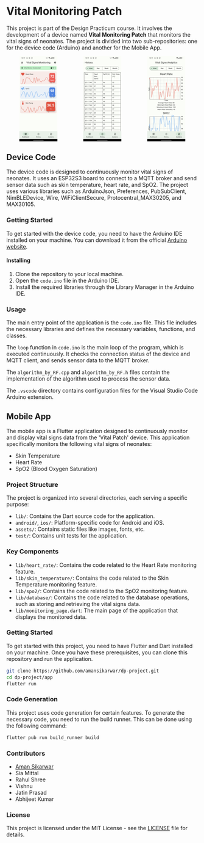 # Vital Monitoring Patch

This project is part of the Design Practicum course. It involves the development of a device named **Vital Monitoring Patch** that monitors the vital signs of neonates. The project is divided into two sub-repositories: one for the device code (Arduino) and another for the Mobile App.

<div style="display: flex; justify-content: space-around;">
    <img src="image/README/1728465117936.png" alt="Dashboard" style="width:100px;"/>
    <img src="image/README/1728465678569.png" alt="History" style="width:100px;"/>
    <img src="image/README/1728465849361.png" alt="Analytics" style="width:100px;"/>
</div>

## Device Code

The device code is designed to continuously monitor vital signs of neonates. It uses an ESP32S3 board to connect to a MQTT broker and send sensor data such as skin temperature, heart rate, and SpO2. The project uses various libraries such as ArduinoJson, Preferences, PubSubClient, NimBLEDevice, Wire, WiFiClientSecure, Protocentral_MAX30205, and MAX30105.

### Getting Started

To get started with the device code, you need to have the Arduino IDE installed on your machine. You can download it from the official [Arduino website](https://www.arduino.cc/en/software).

#### Installing

1. Clone the repository to your local machine.
2. Open the `code.ino` file in the Arduino IDE.
3. Install the required libraries through the Library Manager in the Arduino IDE.

### Usage

The main entry point of the application is the `code.ino` file. This file includes the necessary libraries and defines the necessary variables, functions, and classes.

The `loop` function in `code.ino` is the main loop of the program, which is executed continuously. It checks the connection status of the device and MQTT client, and sends sensor data to the MQTT broker.

The `algorithm_by_RF.cpp` and `algorithm_by_RF.h` files contain the implementation of the algorithm used to process the sensor data.

The `.vscode` directory contains configuration files for the Visual Studio Code Arduino extension.

## Mobile App

The mobile app is a Flutter application designed to continuously monitor and display vital signs data from the 'Vital Patch' device. This application specifically monitors the following vital signs of neonates:

- Skin Temperature
- Heart Rate
- SpO2 (Blood Oxygen Saturation)

### Project Structure

The project is organized into several directories, each serving a specific purpose:

- `lib/`: Contains the Dart source code for the application.
- `android/`, `ios/`: Platform-specific code for Android and iOS.
- `assets/`: Contains static files like images, fonts, etc.
- `test/`: Contains unit tests for the application.

### Key Components

- `lib/heart_rate/`: Contains the code related to the Heart Rate monitoring feature.
- `lib/skin_temperature/`: Contains the code related to the Skin Temperature monitoring feature.
- `lib/spo2/`: Contains the code related to the SpO2 monitoring feature.
- `lib/database/`: Contains the code related to the database operations, such as storing and retrieving the vital signs data.
- `lib/monitoring_page.dart`: The main page of the application that displays the monitored data.

### Getting Started

To get started with this project, you need to have Flutter and Dart installed on your machine. Once you have these prerequisites, you can clone this repository and run the application.

```sh
git clone https://github.com/amansikarwar/dp-project.git
cd dp-project/app
flutter run
```

### Code Generation

This project uses code generation for certain features. To generate the necessary code, you need to run the build runner. This can be done using the following command:

```sh
flutter pub run build_runner build
```

### Contributors

- [Aman Sikarwar](https://github.com/AmanSikarwar)
- Sia Mittal
- Rahul Shree
- Vishnu
- Jatin Prasad
- Abhijeet Kumar

### License

This project is licensed under the MIT License - see the [LICENSE](LICENSE) file for details.

